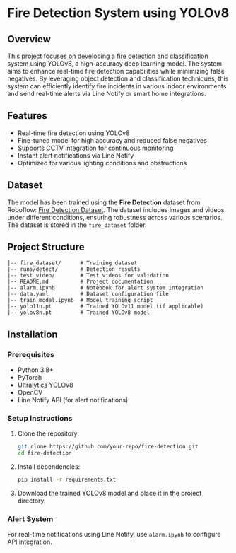 # Fire Detection System using YOLOv8

## Overview
This project focuses on developing a fire detection and classification system using YOLOv8, a high-accuracy deep learning model. The system aims to enhance real-time fire detection capabilities while minimizing false negatives. By leveraging object detection and classification techniques, this system can efficiently identify fire incidents in various indoor environments and send real-time alerts via Line Notify or smart home integrations.

## Features
- Real-time fire detection using YOLOv8
- Fine-tuned model for high accuracy and reduced false negatives
- Supports CCTV integration for continuous monitoring
- Instant alert notifications via Line Notify
- Optimized for various lighting conditions and obstructions

## Dataset
The model has been trained using the **Fire Detection** dataset from Roboflow: [Fire Detection Dataset](https://universe.roboflow.com/dave-absmb/fire-detection-ijcxg-tyrsm/dataset/7). The dataset includes images and videos under different conditions, ensuring robustness across various scenarios. The dataset is stored in the `fire_dataset` folder.

## Project Structure
```
|-- fire_dataset/      # Training dataset
|-- runs/detect/       # Detection results
|-- test_video/        # Test videos for validation
|-- README.md          # Project documentation
|-- alarm.ipynb        # Notebook for alert system integration
|-- data.yaml          # Dataset configuration file
|-- train_model.ipynb  # Model training script
|-- yolo11n.pt         # Trained YOLOv11 model (if applicable)
|-- yolov8n.pt         # Trained YOLOv8 model
```

## Installation
### Prerequisites
- Python 3.8+
- PyTorch
- Ultralytics YOLOv8
- OpenCV
- Line Notify API (for alert notifications)

### Setup Instructions
1. Clone the repository:
   ```bash
   git clone https://github.com/your-repo/fire-detection.git
   cd fire-detection
   ```
2. Install dependencies:
   ```bash
   pip install -r requirements.txt
   ```
3. Download the trained YOLOv8 model and place it in the project directory.

### Alert System
For real-time notifications using Line Notify, use `alarm.ipynb` to configure API integration.

